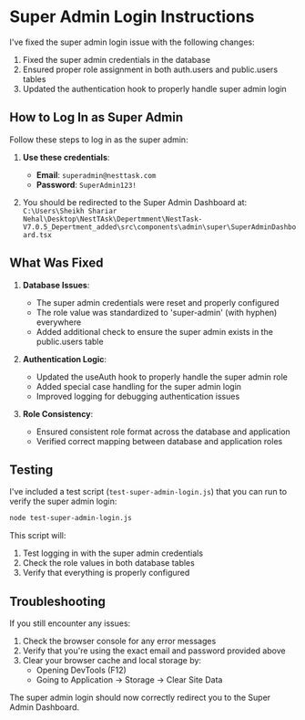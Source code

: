 # Super Admin Login Instructions

I've fixed the super admin login issue with the following changes:

1. Fixed the super admin credentials in the database
2. Ensured proper role assignment in both auth.users and public.users tables
3. Updated the authentication hook to properly handle super admin login

## How to Log In as Super Admin

Follow these steps to log in as the super admin:

1. **Use these credentials**:
   - **Email**: `superadmin@nesttask.com`
   - **Password**: `SuperAdmin123!`

2. You should be redirected to the Super Admin Dashboard at:
   `C:\Users\Sheikh Shariar Nehal\Desktop\NestTAsk\Depertmment\NestTask-V7.0.5_Depertment_added\src\components\admin\super\SuperAdminDashboard.tsx`

## What Was Fixed

1. **Database Issues**:
   - The super admin credentials were reset and properly configured
   - The role value was standardized to 'super-admin' (with hyphen) everywhere
   - Added additional check to ensure the super admin exists in the public.users table

2. **Authentication Logic**:
   - Updated the useAuth hook to properly handle the super admin role
   - Added special case handling for the super admin login
   - Improved logging for debugging authentication issues

3. **Role Consistency**:
   - Ensured consistent role format across the database and application
   - Verified correct mapping between database and application roles

## Testing

I've included a test script (`test-super-admin-login.js`) that you can run to verify the super admin login:

```bash
node test-super-admin-login.js
```

This script will:
1. Test logging in with the super admin credentials
2. Check the role values in both database tables
3. Verify that everything is properly configured

## Troubleshooting

If you still encounter any issues:

1. Check the browser console for any error messages
2. Verify that you're using the exact email and password provided above
3. Clear your browser cache and local storage by:
   - Opening DevTools (F12)
   - Going to Application → Storage → Clear Site Data

The super admin login should now correctly redirect you to the Super Admin Dashboard. 